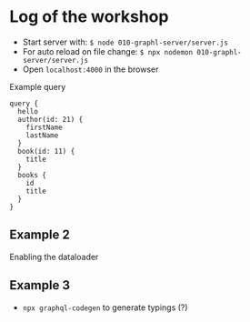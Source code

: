 # Log of the workshop

- Start server with: `$ node 010-graphl-server/server.js`
- For auto reload on file change: `$ npx nodemon 010-graphl-server/server.js`
- Open `localhost:4000` in the browser

Example query
```
query {
  hello
  author(id: 21) {
    firstName
    lastName
  }
  book(id: 11) {
    title
  }
  books {
    id
    title
  }
}
```


## Example 2

Enabling the dataloader


## Example 3

- `npx graphql-codegen` to generate typings (?)